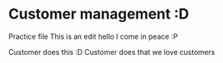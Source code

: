 # Customer management :D
Practice file 
This is an edit hello I come in peace :P

Customer does this :D
Customer does that we love customers 
